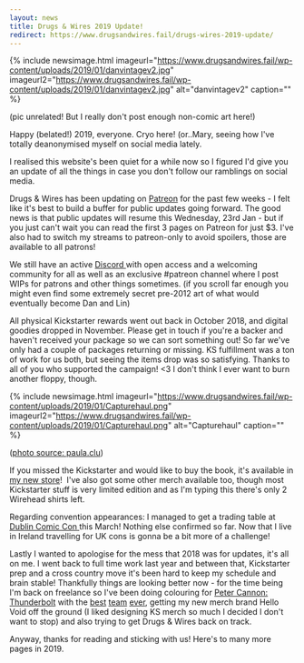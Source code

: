 ```yaml
---
layout: news
title: Drugs & Wires 2019 Update!
redirect: https://www.drugsandwires.fail/drugs-wires-2019-update/
---
```


{% include newsimage.html imageurl="https://www.drugsandwires.fail/wp-content/uploads/2019/01/danvintagev2.jpg" imageurl2="https://www.drugsandwires.fail/wp-content/uploads/2019/01/danvintagev2.jpg" alt="danvintagev2" caption="" %}

(pic unrelated! But I really don't post enough non-comic art here!)

Happy (belated!) 2019, everyone. Cryo here! (or..Mary, seeing how I've totally deanonymised myself on social media lately.

I realised this website's been quiet for a while now so I figured I'd give you an update of all the things in case you don't follow our ramblings on social media.

Drugs &amp; Wires has been updating on [Patreon](https://www.patreon.com/drugsandwires) for the past few weeks - I felt like it's best to build a buffer for public updates going forward. The good news is that public updates will resume this Wednesday, 23rd Jan - but if you just can't wait you can read the first 3 pages on Patreon for just $3. I've also had to switch my streams to patreon-only to avoid spoilers, those are available to all patrons!

We still have an active [Discord ](https://discordapp.com/invite/paN3Wu5)with open access and a welcoming community for all as well as an exclusive #patreon channel where I post WIPs for patrons and other things sometimes. (if you scroll far enough you might even find some extremely secret pre-2012 art of what would eventually become Dan and Lin)

All physical Kickstarter rewards went out back in October 2018, and digital goodies dropped in November. Please get in touch if you're a backer and haven't received your package so we can sort something out! So far we've only had a couple of packages returning or missing. KS fulfillment was a ton of work for us both, but seeing the items drop was so satisfying. Thanks to all of you who supported the campaign! &lt;3 I don't think I ever want to burn another floppy, though.

{% include newsimage.html imageurl="https://www.drugsandwires.fail/wp-content/uploads/2019/01/Capturehaul.png" imageurl2="https://www.drugsandwires.fail/wp-content/uploads/2019/01/Capturehaul.png" alt="Capturehaul" caption="" %}

([photo source: paula.clu](https://www.instagram.com/p/Bp1qy-AlsH3/))

If you missed the Kickstarter and would like to buy the book, it's available in[ my new store](https://www.hellovoid.online/)!  I've also got some other merch available too, though most Kickstarter stuff is very limited edition and as I'm typing this there's only 2 Wirehead shirts left.

Regarding convention appearances: I managed to get a trading table at[ Dublin Comic Con ](https://www.eventbrite.ie/e/dublin-comic-con-2019-spring-edition-tickets-50038407223)this March! Nothing else confirmed so far. Now that I live in Ireland travelling for UK cons is gonna be a bit more of a challenge!

Lastly I wanted to apologise for the mess that 2018 was for updates, it's all on me. I went back to full time work last year and between that, Kickstarter prep and a cross country move it's been hard to keep my schedule and brain stable! Thankfully things are looking better now - for the time being I'm back on freelance so I've been doing colouring for [Peter Cannon: Thunderbolt](https://twitter.com/Casparnova/status/1062770944102592513) with the [best](https://twitter.com/Casparnova) [team](https://twitter.com/kierongillen) [ever](https://twitter.com/HassanOE), getting my new merch brand Hello Void off the ground (I liked designing KS merch so much I decided I don't want to stop) and also trying to get Drugs &amp; Wires back on track.

Anyway, thanks for reading and sticking with us! Here's to many more pages in 2019.
